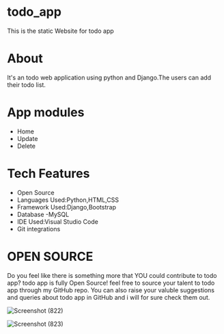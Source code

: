 # todo_app
This is the static Website for todo app

# About

It's an todo web application using python and Django.The users can add their todo list.


# App modules

* Home
* Update
* Delete

# Tech Features

* Open Source
* Languages Used:Python,HTML,CSS
* Framework Used:Django,Bootstrap
* Database -MySQL
* IDE Used:Visual Studio Code
* Git integrations

# OPEN SOURCE

Do you feel like there is something more that YOU could contribute to todo app? todo app is fully Open Source! feel free to source your talent to todo app through my GitHub repo. You can also raise your valuble suggestions and queries about todo app in GitHub and i will for sure check them out.

![Screenshot (822)](https://user-images.githubusercontent.com/81959303/213871573-b5d85d1d-c6c2-45bd-a6a0-ae566fe0fc82.png)


![Screenshot (823)](https://user-images.githubusercontent.com/81959303/213871578-1638effb-da80-450a-8593-656a1cec96ba.png)

